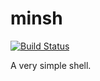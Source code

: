 # minsh
[![Build Status](https://travis-ci.com/dvdmuckle/minsh.svg?token=ZyGP8ocpJoWhC6vU2pKy&branch=master)](https://travis-ci.com/dvdmuckle/minsh)

A very simple shell.
